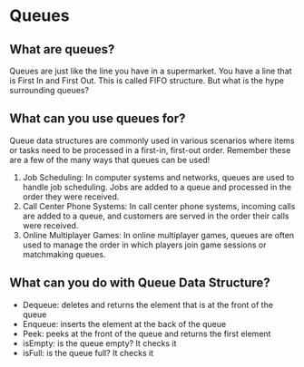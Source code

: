 # Queues

## What are queues? 
Queues are just like the line you have in a supermarket. You have a line that is First In and First Out. This is called FIFO structure. But what is the hype surrounding queues? 

## What can you use queues for? 
Queue data structures are commonly used in various scenarios where items or tasks need to be processed in a first-in, first-out order. Remember these are a few of the many ways that queues can be used!

1. Job Scheduling: In computer systems and networks, queues are used to handle job scheduling. Jobs are added to a queue and processed in the order they were received. 
2. Call Center Phone Systems: In call center phone systems, incoming calls are added to a queue, and customers are served in the order their calls were received. 
3. Online Multiplayer Games: In online multiplayer games, queues are often used to manage the order in which players join game sessions or matchmaking queues. 

## What can you do with Queue Data Structure? 
- Dequeue: deletes and returns the element that is at the front of the queue
- Enqueue: inserts the element at the back of the queue
- Peek: peeks at the front of the queue and returns the first element
- isEmpty: is the queue empty? It checks it
- isFull: is the queue full? It checks it


